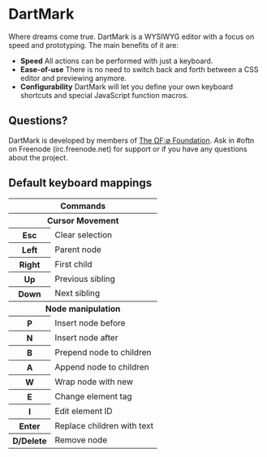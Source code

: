 # DartMark

Where dreams come true. DartMark is a WYSIWYG editor with a focus on speed and prototyping. The main benefits of it are:

- **Speed** All actions can be performed with just a keyboard.
- **Ease-of-use** There is no need to switch back and forth between a CSS editor and previewing anymore.
- **Configurability** DartMark will let you define your own keyboard shortcuts and special JavaScript function macros.


## Questions?

DartMark is developed by members of [The ΩF:∅ Foundation](http://oftn.org/). Ask in #oftn on Freenode (irc.freenode.net) for support or if you have any questions about the project.


## Default keyboard mappings

<table>
	<tbody>
		<tr>
			<th colspan="2">Commands</th>
		</tr>
		<tr>
			<th colspan="2">Cursor Movement</th>
		</tr>
		<tr>
			<th>Esc</td>
			<td>Clear selection</td>
		</tr>
		<tr>
			<th>Left</td>
			<td>Parent node</td>
		</tr>
		<tr>
			<th>Right</td>
			<td>First child</td>
		</tr>
		<tr>
			<th>Up</td>
			<td>Previous sibling</td>
		</tr>
		<tr>
			<th>Down</td>
			<td>Next sibling</td>
		</tr>
		<tr>
			<th colspan="2">Node manipulation</td>
		</tr>
		<tr>
			<th>P</td>
			<td>Insert node before</td>
		</tr>
		<tr>
			<th>N</td>
			<td>Insert node after</td>
		</tr>
		<tr>
			<th>B</td>
			<td>Prepend node to children</td>
		</tr>
		<tr>
			<th>A</td>
			<td>Append node to children</td>
		</tr>
		<tr>
			<th>W</td>
			<td>Wrap node with new</td>
		</tr>
		<tr>
			<th>E</td>
			<td>Change element tag</td>
		</tr>
		<tr>
			<th>I</td>
			<td>Edit element ID</td>
		</tr>
		<tr>
			<th>Enter</td>
			<td>Replace children with text</td>
		</tr>
		<tr>
			<th>D/Delete</td>
			<td>Remove node</td>
		</tr>
	</tbody>
</table>
